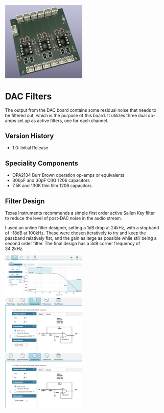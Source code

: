 <img src="screenshot.png" width="50%">

# DAC Filters

The output from the DAC board contains some residual noise that needs to be filtered out, which is the purpose of this board.  It utilizes three dual op-amps 
set up as active filters, one for each channel. 

## Version History

- 1.0: Initial Release

## Speciality Components

* OPA2134 Burr Brown operation op-amps or equivalents
* 300pF and 30pF C0G 1206 capacitors
* 7.5K and 130K thin film 1206 capacitors

## Filter Design

Texas Instruments recommends a simple first order active Sallen Key filter to reduce the level of post-DAC noise in the audio stream.

I used an online filter designer, setting a 1dB drop at 24kHz, with a stopband of -18dB at 100kHz.  These were chosen iteratively to try and keep the passband
relatively flat, and the gain as large as possible while still being a second order filter.  The final design has a 3dB corner frequency of 34.2kHz.

<img src="filter1.png" width="50%">
<img src="filter2.png" width="50%">
<img src="filter2.png" width="50%">

